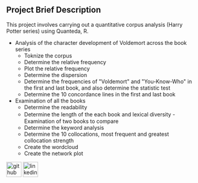 ## Project Brief Description
This project involves carrying out a quantitative corpus analysis (Harry Potter series) using Quanteda, R.
- Analysis of the character development of Voldemort across the book series
  - Toknize the corpus
  - Determine the relative frequency
  - Plot the relative frequency
  - Determine the dispersion
  - Determine the frequencies of "Voldemort" and "You-Know-Who" in the first and last book, and also determine the statistic test
  - Determine the 10 concordance lines in the first and last book
- Examination of all the books
  - Determine the readability
  - Determine the length of the each book and lexical diversity
-　Examination of two books to compare 
  - Determine the keyword analysis
  - Determine the 10 collocations, most frequent and greatest collocation strength
  - Create the wordcloud
  - Create the network plot


[<img src='https://cdn.jsdelivr.net/npm/simple-icons@3.0.1/icons/github.svg' alt='github' height='40'>](https://github.com/pp203)  [<img src='https://cdn.jsdelivr.net/npm/simple-icons@3.0.1/icons/linkedin.svg' alt='linkedin' height='40'>](https://www.linkedin.com/in/seina-yamada-08756b207/)  

